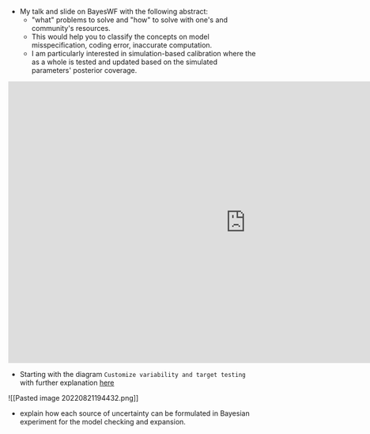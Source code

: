 - My talk and slide on BayesWF with the following abstract:
	- "what" problems to solve and "how" to solve with one's and community's resources. 
	- This would help you to classify the concepts on model misspecification, coding error, inaccurate computation. 
	- I am particularly interested in simulation-based calibration where the as a whole is tested and updated based on the simulated parameters' posterior coverage.

<iframe src="https://docs.google.com/presentation/d/e/2PACX-1vTRXgWBv0RvAX9sE4pCzQED9V1hsKBSRD2DerhJJlmjQYSaRFG8qE42lOl1LBs0SiYFIyMvO6ykesNH/embed?start=true&amp;loop=false&amp;delayms=3000" frameborder="0" width="960" height="569" allowfullscreen="true" mozallowfullscreen="true" webkitallowfullscreen="true"></iframe>

- Starting with the diagram `Customize variability and target testing` with further explanation [here](https://github.com/hyunjimoon/SBC/wiki/Customize-variability-and-target-testing)

![[Pasted image 20220821194432.png]]
- explain how each source of uncertainty can be formulated in Bayesian experiment for the model checking and expansion.